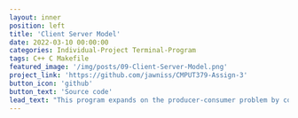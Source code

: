 ```yaml
---
layout: inner
position: left
title: 'Client Server Model'
date: 2022-03-10 00:00:00
categories: Individual-Project Terminal-Program
tags: C++ C Makefile
featured_image: '/img/posts/09-Client-Server-Model.png'
project_link: 'https://github.com/jawniss/CMPUT379-Assign-3'
button_icon: 'github'
button_text: 'Source code'
lead_text: "This program expands on the producer-consumer problem by connecting the producer and consumer via stream sockets. This is done by implementing a simple client-server model application that uses a specified port number and IP address to connect the running server with any live clients. AF_INET6 stream sockets are used, which allowed both IPv4 and IPv6 nodes. After connecting, the server and all clients use a shared buffer, of which the server receives the data the clients are writing to it. Mutual exclusion locks are used for all transactions to ensure no duplication of data. A summary of all work done and transactions are logged into log files within the project's directory."
---
```


